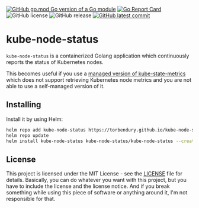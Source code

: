 [![GitHub go.mod Go version of a Go module](https://img.shields.io/github/go-mod/go-version/torbendury/kube-node-status.svg)](https://github.com/torbendury/kube-node-status)
[![Go Report Card](https://goreportcard.com/badge/github.com/torbendury/kube-node-status)](https://goreportcard.com/report/github.com/torbendury/kube-node-status)
![GitHub license](https://img.shields.io/github/license/torbendury/kube-node-status.svg)
![GitHub release](https://img.shields.io/github/release/torbendury/kube-node-status.svg)
[![GitHub latest commit](https://badgen.net/github/last-commit/torbendury/kube-node-status)](https://GitHub.com/torbendury/kube-node-status/commit/)

# kube-node-status

`kube-node-status` is a containerized Golang application which continuously reports the status of Kubernetes nodes.

This becomes useful if you use a [managed version of kube-state-metrics](https://cloud.google.com/kubernetes-engine/docs/how-to/kube-state-metrics) which does not support retrieving Kubernetes node metrics and you are not able to use a self-managed version of it.

## Installing

Install it by using Helm:

```bash
helm repo add kube-node-status https://torbendury.github.io/kube-node-status
helm repo update
helm install kube-node-status kube-node-status/kube-node-status --create-namespace --namespace kube-node-status
```

## License

This project is licensed under the MIT License - see the [LICENSE](LICENSE) file for details. Basically, you can do whatever you want with this project, but you have to include the license and the license notice. And if you break something while using this piece of software or anything around it, I'm not responsible for that.

